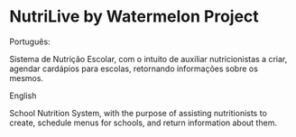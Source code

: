 # NutriLive by Watermelon Project

Português:

Sistema de Nutrição Escolar, com o intuito de auxiliar nutricionistas a criar, agendar cardápios para escolas, retornando informações sobre os mesmos. 

English

School Nutrition System, with the purpose of assisting nutritionists to create, schedule menus for schools, and return information about them.
